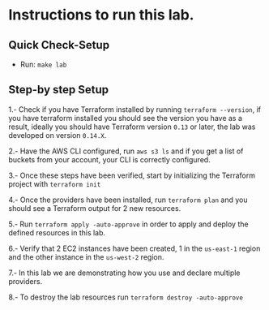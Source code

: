 # Instructions to run this lab.

## Quick Check-Setup

- Run: `make lab`

## Step-by step Setup

1.- Check if you have Terraform installed by running `terraform --version`, if you have terraform installed you should see the version you have as a result, ideally you should have Terraform version `0.13` or later, the lab was developed on version `0.14.X`.

2.- Have the AWS CLI configured, run `aws s3 ls` and if you get a list of buckets from your account, your CLI is correctly configured.

3.- Once these steps have been verified, start by initializing the Terraform project with `terraform init`

4.- Once the providers have been installed, run `terraform plan` and you should see a Terraform output for 2 new resources.

5.- Run `terraform apply -auto-approve` in order to apply and deploy the defined resources in this lab.

6.- Verify that 2 EC2 instances have been created, 1 in the `us-east-1` region and the other instance in the `us-west-2` region.

7.- In this lab we are demonstrating how you use and declare multiple providers.

8.- To destroy the lab resources run `terraform destroy -auto-approve`